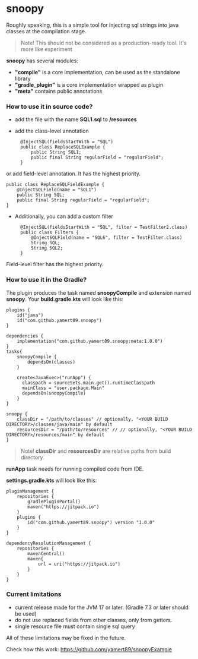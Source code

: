 # snoopy

Roughly speaking, this is a simple tool for injecting sql strings into java classes at the
compilation stage.

> Note! This should not be considered as a production-ready tool. It's more like experiment

**snoopy** has several modules:

- **"compile"** is a core implementation, can be used as the standalone library
- **"gradle_plugin"** is a core implementation wrapped as plugin
- **"meta"** contains public annotations

### How to use it in source code?

- add the file with the name **SQL1.sql** to **/resources**
- add the class-level annotation

        @InjectSQL(fieldsStartWith = "SQL")
        public class ReplaceSQLExample {
            public String SQL1;
            public final String regularField = "regularField";
        }

or add field-level annotation. It has the highest priority.

    public class ReplaceSQLFieldExample {
        @InjectSQLField(name = "SQL1")
        public String SQL;
        public final String regularField = "regularField";
    }

- Additionally, you can add a custom filter

        @InjectSQL(fieldsStartWith = "SQL", filter = TestFilter2.class)
        public class Filters {
            @InjectSQLField(name = "SQL6", filter = TestFilter.class)
            String SQL;
            String SQL2;
        }

Field-level filter has the highest priority.

### How to use it in the Gradle?

The plugin produces the task named **snoopyCompile** and extension named **snoopy**.
Your **build.gradle.kts** will look like this:

    plugins {
        id("java")
        id("com.github.yamert89.snoopy")
    }

    dependencies {
        implementation("com.github.yamert89.snoopy:meta:1.0.0")
    }
    tasks{
        snoopyCompile {
            dependsOn(classes)
        }
    
        create<JavaExec>("runApp") {
          classpath = sourceSets.main.get().runtimeClasspath
          mainClass = "user.package.Main"
          dependsOn(snoopyCompile)
        }
    }

    snoopy {
        classDir = "/path/to/classes" // optionally, "<YOUR BUILD DIRECTORY>/classes/java/main" by default
        resourcesDir = "/path/to/resources" // // optionally, "<YOUR BUILD DIRECTORY>/resources/main" by default
    }

> Note!
> **classDir** and **resourcesDir** are relative paths from build directory.

**runApp** task needs for running compiled code from IDE.

**settings.gradle.kts** will look like this:

    pluginManagement {
        repositories {
            gradlePluginPortal()
            maven("https://jitpack.io")
        }
        plugins {
            id("com.github.yamert89.snoopy") version "1.0.0"
        }
    }
    
    dependencyResolutionManagement {
        repositories {
            mavenCentral()
            maven{
                url = uri("https://jitpack.io")
            }
        }
    }

### Current limitations

- current release made for the JVM 17 or later. (Gradle 7.3 or later should be used)
- do not use replaced fields from other classes, only from getters.
- single resource file must contain single sql query

All of these limitations may be fixed in the future.

Check how this work: https://github.com/yamert89/snoopyExample
